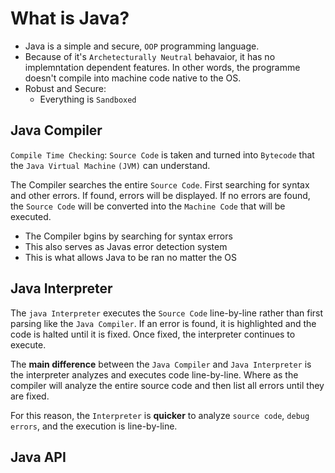 # What is Java?
* Java is a simple and secure, `OOP` programming language.
* Because of it's `Archetecturally Neutral` behavaior, it has no implemntation dependent features. In other words, the programme doesn't compile into machine code native to the OS.
* Robust and Secure:
    * Everything is `Sandboxed`

## Java Compiler
`Compile Time Checking`: `Source Code` is taken and turned into `Bytecode` that the `Java Virtual Machine` `(JVM)` can understand.

The Compiler searches the entire `Source Code`. First searching for syntax and other errors. If found, errors will be displayed. If  no errors are found, the `Source Code` will be converted into the `Machine Code` that will be executed. 

* The Compiler bgins by searching for syntax errors
* This also serves as Javas error detection system
* This is what allows Java to be ran no matter the OS

## Java Interpreter
The `java Interpreter` executes the `Source Code` line-by-line rather than first parsing like the `Java Compiler`. If an error is found, it is highlighted and the code is halted until it is fixed. Once fixed, the interpreter continues to execute.

The **main difference** between the `Java Compiler` and `Java Interpreter` is the interpreter analyzes and executes code line-by-line. Where as the compiler will analyze the entire source code and then list all errors until they are fixed.

For this reason, the `Interpreter` is **quicker** to analyze `source code`, `debug errors`, and the execution is line-by-line.


## Java API

